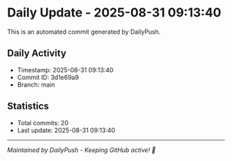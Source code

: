 # Daily Update - 2025-08-31 09:13:40

This is an automated commit generated by DailyPush.

## Daily Activity
- Timestamp: 2025-08-31 09:13:40
- Commit ID: 3d1e69a9
- Branch: main

## Statistics
- Total commits: 20
- Last update: 2025-08-31 09:13:40

---
*Maintained by DailyPush - Keeping GitHub active! 🚀*
